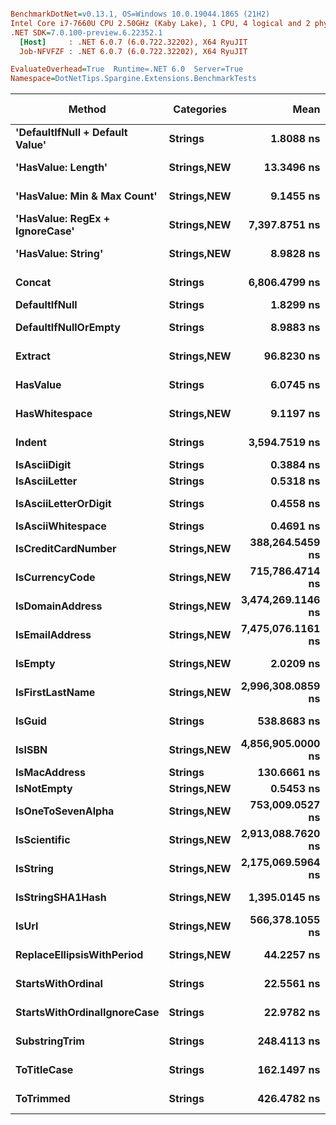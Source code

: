 ``` ini

BenchmarkDotNet=v0.13.1, OS=Windows 10.0.19044.1865 (21H2)
Intel Core i7-7660U CPU 2.50GHz (Kaby Lake), 1 CPU, 4 logical and 2 physical cores
.NET SDK=7.0.100-preview.6.22352.1
  [Host]     : .NET 6.0.7 (6.0.722.32202), X64 RyuJIT
  Job-NFVFZF : .NET 6.0.7 (6.0.722.32202), X64 RyuJIT

EvaluateOverhead=True  Runtime=.NET 6.0  Server=True  
Namespace=DotNetTips.Spargine.Extensions.BenchmarkTests  

```
|                          Method |      Categories |              Mean |           Error |         StdDev |         StdErr |            Median |               Min |                Q1 |                Q3 |               Max |            Op/s |  CI99.9% Margin | Iterations | Kurtosis | MValue | Skewness | Rank | LogicalGroup | Baseline | Code Size |   Gen 0 |  Gen 1 | Allocated |
|-------------------------------- |---------------- |------------------:|----------------:|---------------:|---------------:|------------------:|------------------:|------------------:|------------------:|------------------:|----------------:|----------------:|-----------:|---------:|-------:|---------:|-----:|------------- |--------- |----------:|--------:|-------:|----------:|
| **&#39;DefaultIfNull + Default Value&#39;** |         **Strings** |         **1.8088 ns** |       **0.0471 ns** |      **0.0440 ns** |      **0.0114 ns** |         **1.8331 ns** |         **1.7519 ns** |         **1.7627 ns** |         **1.8420 ns** |         **1.8697 ns** |   **552,841,166.5** |       **0.0471 ns** |      **15.00** |    **1.167** |  **3.250** |  **-0.1380** |    **4** |            ***** |       **No** |      **42 B** |       **-** |      **-** |         **-** |
|              **&#39;HasValue: Length&#39;** | **Strings,**NEW**** |        **13.3496 ns** |       **0.2806 ns** |      **0.2624 ns** |      **0.0678 ns** |        **13.2572 ns** |        **12.9571 ns** |        **13.2256 ns** |        **13.6262 ns** |        **13.6817 ns** |    **74,908,825.9** |       **0.2806 ns** |      **15.00** |    **1.367** |  **2.000** |  **-0.0387** |    **8** |            ***** |       **No** |     **224 B** |       **-** |      **-** |         **-** |
|     **&#39;HasValue: Min &amp; Max Count&#39;** | **Strings,**NEW**** |         **9.1455 ns** |       **0.1507 ns** |      **0.1410 ns** |      **0.0364 ns** |         **9.0842 ns** |         **8.9790 ns** |         **9.0293 ns** |         **9.2736 ns** |         **9.4000 ns** |   **109,342,889.8** |       **0.1507 ns** |      **15.00** |    **1.425** |  **2.000** |   **0.3139** |    **7** |            ***** |       **No** |     **303 B** |       **-** |      **-** |         **-** |
|  **&#39;HasValue: RegEx + IgnoreCase&#39;** | **Strings,**NEW**** |     **7,397.8751 ns** |     **175.8984 ns** |    **496.1247 ns** |     **51.7246 ns** |     **7,293.8332 ns** |     **6,612.9333 ns** |     **7,053.1408 ns** |     **7,708.7681 ns** |     **8,766.9533 ns** |       **135,173.9** |     **175.8984 ns** |      **92.00** |    **3.161** |  **3.214** |   **0.7378** |   **21** |            ***** |       **No** |     **624 B** |  **0.7706** |      **-** |   **7,088 B** |
|              **&#39;HasValue: String&#39;** | **Strings,**NEW**** |         **8.9828 ns** |       **0.1646 ns** |      **0.1540 ns** |      **0.0398 ns** |         **9.0686 ns** |         **8.7744 ns** |         **8.8352 ns** |         **9.1077 ns** |         **9.2226 ns** |   **111,323,484.8** |       **0.1646 ns** |      **15.00** |    **1.204** |  **2.000** |  **-0.0533** |    **7** |            ***** |       **No** |     **842 B** |       **-** |      **-** |         **-** |
|                          **Concat** |         **Strings** |     **6,806.4799 ns** |     **134.8446 ns** |    **112.6014 ns** |     **31.2300 ns** |     **6,758.6945 ns** |     **6,638.5727 ns** |     **6,745.8138 ns** |     **6,871.7453 ns** |     **7,051.6640 ns** |       **146,918.8** |     **134.8446 ns** |      **13.00** |    **2.453** |  **2.000** |   **0.5792** |   **20** |            ***** |       **No** |   **1,078 B** |  **1.1673** | **0.0076** |  **10,576 B** |
|                   **DefaultIfNull** |         **Strings** |         **1.8299 ns** |       **0.0438 ns** |      **0.0410 ns** |      **0.0106 ns** |         **1.8512 ns** |         **1.7650 ns** |         **1.7820 ns** |         **1.8584 ns** |         **1.8684 ns** |   **546,478,314.1** |       **0.0438 ns** |      **15.00** |    **1.395** |  **3.000** |  **-0.6029** |    **4** |            ***** |       **No** |      **39 B** |       **-** |      **-** |         **-** |
|            **DefaultIfNullOrEmpty** |         **Strings** |         **8.9883 ns** |       **0.1458 ns** |      **0.1364 ns** |      **0.0352 ns** |         **8.9402 ns** |         **8.8127 ns** |         **8.8659 ns** |         **9.1210 ns** |         **9.2048 ns** |   **111,255,635.8** |       **0.1458 ns** |      **15.00** |    **1.289** |  **2.000** |   **0.1891** |    **7** |            ***** |       **No** |     **184 B** |       **-** |      **-** |         **-** |
|                         **Extract** | **Strings,**NEW**** |        **96.8230 ns** |       **1.3786 ns** |      **1.1512 ns** |      **0.3193 ns** |        **97.0316 ns** |        **94.5138 ns** |        **96.1883 ns** |        **97.5307 ns** |        **98.6640 ns** |    **10,328,121.3** |       **1.3786 ns** |      **13.00** |    **2.113** |  **2.000** |  **-0.2527** |   **12** |            ***** |       **No** |     **467 B** |  **0.0061** |      **-** |      **56 B** |
|                        **HasValue** |         **Strings** |         **6.0745 ns** |       **0.1042 ns** |      **0.0924 ns** |      **0.0247 ns** |         **6.0656 ns** |         **5.9641 ns** |         **5.9978 ns** |         **6.1250 ns** |         **6.2744 ns** |   **164,621,962.9** |       **0.1042 ns** |      **14.00** |    **2.280** |  **2.000** |   **0.6643** |    **6** |            ***** |       **No** |     **377 B** |       **-** |      **-** |         **-** |
|                   **HasWhitespace** | **Strings,**NEW**** |         **9.1197 ns** |       **0.1349 ns** |      **0.1262 ns** |      **0.0326 ns** |         **9.0703 ns** |         **8.9647 ns** |         **9.0252 ns** |         **9.2713 ns** |         **9.3117 ns** |   **109,653,001.0** |       **0.1349 ns** |      **15.00** |    **1.365** |  **2.000** |   **0.4427** |    **7** |            ***** |       **No** |     **254 B** |       **-** |      **-** |         **-** |
|                          **Indent** |         **Strings** |     **3,594.7519 ns** |      **27.7927 ns** |     **23.2082 ns** |      **6.4368 ns** |     **3,586.1889 ns** |     **3,558.1402 ns** |     **3,584.7866 ns** |     **3,599.8806 ns** |     **3,649.2958 ns** |       **278,183.3** |      **27.7927 ns** |      **13.00** |    **3.127** |  **2.000** |   **0.8202** |   **19** |            ***** |       **No** |     **352 B** |  **0.6752** | **0.0038** |   **6,048 B** |
|                    **IsAsciiDigit** |         **Strings** |         **0.3884 ns** |       **0.0276 ns** |      **0.0258 ns** |      **0.0067 ns** |         **0.4027 ns** |         **0.3499 ns** |         **0.3617 ns** |         **0.4051 ns** |         **0.4221 ns** | **2,574,654,537.7** |       **0.0276 ns** |      **15.00** |    **1.253** |  **3.333** |  **-0.3069** |    **1** |            ***** |       **No** |      **71 B** |       **-** |      **-** |         **-** |
|                   **IsAsciiLetter** |         **Strings** |         **0.5318 ns** |       **0.0243 ns** |      **0.0227 ns** |      **0.0059 ns** |         **0.5233 ns** |         **0.5086 ns** |         **0.5121 ns** |         **0.5515 ns** |         **0.5720 ns** | **1,880,277,291.7** |       **0.0243 ns** |      **15.00** |    **1.529** |  **2.000** |   **0.5108** |    **3** |            ***** |       **No** |      **93 B** |       **-** |      **-** |         **-** |
|            **IsAsciiLetterOrDigit** |         **Strings** |         **0.4558 ns** |       **0.0330 ns** |      **0.0309 ns** |      **0.0080 ns** |         **0.4608 ns** |         **0.4107 ns** |         **0.4317 ns** |         **0.4733 ns** |         **0.5115 ns** | **2,194,001,989.8** |       **0.0330 ns** |      **15.00** |    **1.796** |  **3.143** |   **0.0867** |    **2** |            ***** |       **No** |     **126 B** |       **-** |      **-** |         **-** |
|               **IsAsciiWhitespace** |         **Strings** |         **0.4691 ns** |       **0.0234 ns** |      **0.0218 ns** |      **0.0056 ns** |         **0.4595 ns** |         **0.4471 ns** |         **0.4521 ns** |         **0.4805 ns** |         **0.5166 ns** | **2,131,937,107.8** |       **0.0234 ns** |      **15.00** |    **2.256** |  **2.667** |   **0.8158** |    **2** |            ***** |       **No** |      **89 B** |       **-** |      **-** |         **-** |
|              **IsCreditCardNumber** | **Strings,**NEW**** |   **388,264.5459 ns** |   **3,861.2140 ns** |  **3,611.7820 ns** |    **932.5581 ns** |   **386,766.0400 ns** |   **383,988.2080 ns** |   **386,031.9824 ns** |   **390,793.8721 ns** |   **395,434.7900 ns** |         **2,575.6** |   **3,861.2140 ns** |      **15.00** |    **1.929** |  **2.000** |   **0.6190** |   **22** |            ***** |       **No** |     **671 B** |  **2.4414** | **0.9766** |  **22,335 B** |
|                  **IsCurrencyCode** | **Strings,**NEW**** |   **715,786.4714 ns** |  **11,679.8903 ns** | **10,925.3766 ns** |  **2,820.9201 ns** |   **716,276.2695 ns** |   **701,449.6094 ns** |   **705,536.7188 ns** |   **725,057.9590 ns** |   **731,989.5508 ns** |         **1,397.1** |  **11,679.8903 ns** |      **15.00** |    **1.187** |  **2.000** |   **0.0450** |   **24** |            ***** |       **No** |     **671 B** |  **0.9766** |      **-** |   **9,511 B** |
|                 **IsDomainAddress** | **Strings,**NEW**** | **3,474,269.1146 ns** |  **46,525.4493 ns** | **43,519.9342 ns** | **11,236.7987 ns** | **3,464,252.3438 ns** | **3,419,316.4062 ns** | **3,439,991.9922 ns** | **3,511,822.6562 ns** | **3,553,942.9688 ns** |           **287.8** |  **46,525.4493 ns** |      **15.00** |    **1.704** |  **2.000** |   **0.4634** |   **29** |            ***** |       **No** |     **671 B** |       **-** |      **-** |  **30,971 B** |
|                  **IsEmailAddress** | **Strings,**NEW**** | **7,475,076.1161 ns** | **104,989.0317 ns** | **93,070.0420 ns** | **24,874.0150 ns** | **7,518,342.9688 ns** | **7,300,984.3750 ns** | **7,400,360.3516 ns** | **7,535,563.0859 ns** | **7,608,414.8438 ns** |           **133.8** | **104,989.0317 ns** |      **14.00** |    **1.769** |  **2.000** |  **-0.4765** |   **31** |            ***** |       **No** |     **671 B** |       **-** |      **-** |  **34,190 B** |
|                         **IsEmpty** | **Strings,**NEW**** |         **2.0209 ns** |       **0.0683 ns** |      **0.1249 ns** |      **0.0193 ns** |         **2.0815 ns** |         **1.7438 ns** |         **2.0369 ns** |         **2.0903 ns** |         **2.1473 ns** |   **494,824,641.9** |       **0.0683 ns** |      **42.00** |    **2.805** |  **2.000** |  **-1.2377** |    **5** |            ***** |       **No** |     **140 B** |       **-** |      **-** |         **-** |
|                 **IsFirstLastName** | **Strings,**NEW**** | **2,996,308.0859 ns** |  **12,738.0022 ns** | **11,915.1351 ns** |  **3,076.4747 ns** | **2,997,211.5234 ns** | **2,963,921.6797 ns** | **2,991,898.8281 ns** | **3,001,987.3047 ns** | **3,013,705.2734 ns** |           **333.7** |  **12,738.0022 ns** |      **15.00** |    **4.258** |  **2.000** |  **-0.9615** |   **28** |            ***** |       **No** |     **671 B** |       **-** |      **-** |  **19,434 B** |
|                          **IsGuid** |         **Strings** |       **538.8683 ns** |       **7.6832 ns** |      **7.1869 ns** |      **1.8557 ns** |       **536.4142 ns** |       **530.7741 ns** |       **533.2693 ns** |       **544.3132 ns** |       **556.6737 ns** |     **1,855,740.9** |       **7.6832 ns** |      **15.00** |    **2.929** |  **2.000** |   **0.8725** |   **17** |            ***** |       **No** |     **123 B** |  **0.0095** |      **-** |      **96 B** |
|                          **IsISBN** | **Strings,**NEW**** | **4,856,905.0000 ns** |  **92,093.9137 ns** | **86,144.7040 ns** | **22,242.4669 ns** | **4,863,218.7500 ns** | **4,765,016.4062 ns** | **4,784,855.4688 ns** | **4,906,162.8906 ns** | **5,078,999.2188 ns** |           **205.9** |  **92,093.9137 ns** |      **15.00** |    **3.328** |  **2.000** |   **0.8714** |   **30** |            ***** |       **No** |     **671 B** |       **-** |      **-** |  **27,116 B** |
|                    **IsMacAddress** |         **Strings** |       **130.6661 ns** |       **1.8807 ns** |      **1.7592 ns** |      **0.4542 ns** |       **129.5157 ns** |       **128.7162 ns** |       **129.2399 ns** |       **132.3385 ns** |       **133.8052 ns** |     **7,653,096.3** |       **1.8807 ns** |      **15.00** |    **1.370** |  **2.000** |   **0.3480** |   **13** |            ***** |       **No** |      **85 B** |       **-** |      **-** |         **-** |
|                      **IsNotEmpty** | **Strings,**NEW**** |         **0.5453 ns** |       **0.0229 ns** |      **0.0215 ns** |      **0.0055 ns** |         **0.5554 ns** |         **0.5033 ns** |         **0.5361 ns** |         **0.5600 ns** |         **0.5773 ns** | **1,833,967,450.3** |       **0.0229 ns** |      **15.00** |    **2.288** |  **2.000** |  **-0.6835** |    **3** |            ***** |       **No** |      **31 B** |       **-** |      **-** |         **-** |
|               **IsOneToSevenAlpha** | **Strings,**NEW**** |   **753,009.0527 ns** |  **10,416.7201 ns** |  **9,743.8065 ns** |  **2,515.8400 ns** |   **751,806.2012 ns** |   **737,809.4238 ns** |   **745,630.2246 ns** |   **761,684.1797 ns** |   **767,746.5332 ns** |         **1,328.0** |  **10,416.7201 ns** |      **15.00** |    **1.364** |  **2.000** |   **0.0266** |   **25** |            ***** |       **No** |     **671 B** |  **0.9766** |      **-** |   **8,706 B** |
|                    **IsScientific** | **Strings,**NEW**** | **2,913,088.7620 ns** |  **39,442.1797 ns** | **32,936.0064 ns** |  **9,134.8046 ns** | **2,924,397.6562 ns** | **2,833,366.4062 ns** | **2,919,243.7500 ns** | **2,930,925.0000 ns** | **2,937,882.8125 ns** |           **343.3** |  **39,442.1797 ns** |      **13.00** |    **3.855** |  **2.000** |  **-1.5763** |   **27** |            ***** |       **No** |   **1,049 B** |       **-** |      **-** |  **19,962 B** |
|                        **IsString** | **Strings,**NEW**** | **2,175,069.5964 ns** |  **35,512.8982 ns** | **33,218.7870 ns** |  **8,577.0539 ns** | **2,168,851.7578 ns** | **2,132,002.1484 ns** | **2,144,248.4375 ns** | **2,203,933.7891 ns** | **2,227,055.6641 ns** |           **459.8** |  **35,512.8982 ns** |      **15.00** |    **1.419** |  **2.000** |   **0.1697** |   **26** |            ***** |       **No** |     **668 B** | **11.7188** | **3.9063** | **106,800 B** |
|                **IsStringSHA1Hash** | **Strings,**NEW**** |     **1,395.0145 ns** |      **18.1744 ns** |     **17.0003 ns** |      **4.3895 ns** |     **1,401.3256 ns** |     **1,365.0347 ns** |     **1,383.5889 ns** |     **1,403.7324 ns** |     **1,419.4221 ns** |       **716,838.4** |      **18.1744 ns** |      **15.00** |    **1.877** |  **2.000** |  **-0.5413** |   **18** |            ***** |       **No** |     **109 B** |       **-** |      **-** |         **-** |
|                           **IsUrl** | **Strings,**NEW**** |   **566,378.1055 ns** |   **6,378.3635 ns** |  **5,966.3252 ns** |  **1,540.4985 ns** |   **565,113.8672 ns** |   **553,219.0430 ns** |   **563,270.0684 ns** |   **569,485.1074 ns** |   **576,570.9961 ns** |         **1,765.6** |   **6,378.3635 ns** |      **15.00** |    **2.639** |  **2.000** |  **-0.1430** |   **23** |            ***** |       **No** |     **671 B** |  **2.9297** | **0.9766** |  **33,096 B** |
|       **ReplaceEllipsisWithPeriod** | **Strings,**NEW**** |        **44.2257 ns** |       **0.5921 ns** |      **0.5538 ns** |      **0.1430 ns** |        **44.3266 ns** |        **43.4380 ns** |        **43.7019 ns** |        **44.4387 ns** |        **45.2572 ns** |    **22,611,296.1** |       **0.5921 ns** |      **15.00** |    **2.064** |  **2.000** |   **0.2299** |   **11** |            ***** |       **No** |     **217 B** |  **0.0249** |      **-** |     **224 B** |
|               **StartsWithOrdinal** |         **Strings** |        **22.5561 ns** |       **0.3965 ns** |      **0.3515 ns** |      **0.0939 ns** |        **22.4576 ns** |        **22.1174 ns** |        **22.3724 ns** |        **22.6831 ns** |        **23.2679 ns** |    **44,333,838.4** |       **0.3965 ns** |      **14.00** |    **2.748** |  **2.000** |   **0.8999** |    **9** |            ***** |       **No** |     **284 B** |       **-** |      **-** |         **-** |
|     **StartsWithOrdinalIgnoreCase** |         **Strings** |        **22.9782 ns** |       **0.4735 ns** |      **0.4650 ns** |      **0.1163 ns** |        **23.0350 ns** |        **21.9594 ns** |        **22.9179 ns** |        **23.2194 ns** |        **23.6274 ns** |    **43,519,446.3** |       **0.4735 ns** |      **16.00** |    **3.154** |  **2.000** |  **-0.9186** |   **10** |            ***** |       **No** |     **284 B** |       **-** |      **-** |         **-** |
|                   **SubstringTrim** |         **Strings** |       **248.4113 ns** |       **3.6857 ns** |      **3.0777 ns** |      **0.8536 ns** |       **248.4695 ns** |       **242.3148 ns** |       **246.6392 ns** |       **250.9884 ns** |       **253.3648 ns** |     **4,025,582.3** |       **3.6857 ns** |      **13.00** |    **2.075** |  **2.000** |  **-0.2048** |   **15** |            ***** |       **No** |     **673 B** |  **0.2255** |      **-** |   **2,032 B** |
|                     **ToTitleCase** |         **Strings** |       **162.1497 ns** |       **2.5919 ns** |      **2.2976 ns** |      **0.6141 ns** |       **161.9847 ns** |       **158.0388 ns** |       **160.7902 ns** |       **163.7789 ns** |       **165.6060 ns** |     **6,167,141.6** |       **2.5919 ns** |      **14.00** |    **1.781** |  **2.000** |  **-0.1336** |   **14** |            ***** |       **No** |   **1,774 B** |  **0.0193** |      **-** |     **176 B** |
|                       **ToTrimmed** |         **Strings** |       **426.4782 ns** |       **2.9199 ns** |      **2.4382 ns** |      **0.6762 ns** |       **426.3501 ns** |       **421.6411 ns** |       **425.9465 ns** |       **427.5629 ns** |       **430.6290 ns** |     **2,344,785.6** |       **2.9199 ns** |      **13.00** |    **2.478** |  **2.000** |  **-0.2058** |   **16** |            ***** |       **No** |     **488 B** |  **0.4439** | **0.0024** |   **3,976 B** |
